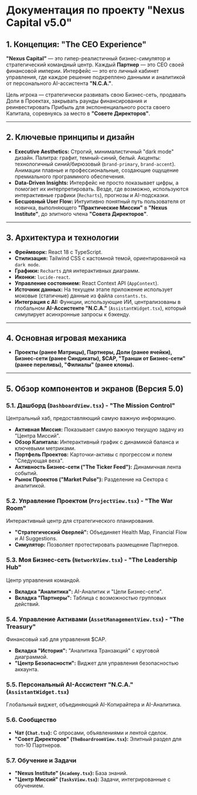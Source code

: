 # Документация по проекту "Nexus Capital v5.0"

## 1. Концепция: "The CEO Experience"

**"Nexus Capital"** — это гипер-реалистичный бизнес-симулятор и стратегический командный центр. Каждый **Партнер** — это CEO своей финансовой империи. Интерфейс — это его личный кабинет управления, где каждое решение подкреплено данными и аналитикой от персонального AI-ассистента **"N.C.A."**.

Цель игрока — стратегически развивать свою Бизнес-сеть, продавать Доли в Проектах, закрывать раунды финансирования и реинвестировать Прибыль для экспоненциального роста своего Капитала, соревнуясь за место в **"Совете Директоров"**.

---

## 2. Ключевые принципы и дизайн

- **Executive Aesthetics:** Строгий, минималистичный "dark mode" дизайн. Палитра: графит, темный-синий, белый. Акценты: технологичный синий/бирюзовый (`brand-primary`, `brand-accent`). Анимации плавные и профессиональные, создающие ощущение премиального программного обеспечения.
- **Data-Driven Insights:** Интерфейс не просто показывает цифры, а помогает их интерпретировать. Везде, где возможно, используются интерактивные графики (`Recharts`), прогнозы и AI-подсказки.
- **Бесшовный User Flow:** Интуитивно понятный путь пользователя от новичка, выполняющего **"Практические Миссии"** в **"Nexus Institute"**, до элитного члена **"Совета Директоров"**.

---

## 3. Архитектура и технологии

- **Фреймворк:** React 18 с TypeScript.
- **Стилизация:** Tailwind CSS с кастомной темой, ориентированной на `dark mode`.
- **Графики:** `Recharts` для интерактивных диаграмм.
- **Иконки:** `lucide-react`.
- **Управление состоянием:** React Context API (`AppContext`).
- **Источник данных:** На текущем этапе приложение использует моковые (статичные) данные из файла `constants.ts`.
- **Интеграция с AI:** Функции, использующие ИИ, централизованы в глобальном **AI-Ассистенте "N.C.A."** (`AssistantWidget.tsx`), который симулирует асинхронные запросы к бэкенду.

---

## 4. Основная игровая механика

- **Проекты (ранее Матрицы), Партнеры, Доли (ранее ячейки), Бизнес-сети (ранее Синдикаты), $CAP, "Транши от Бизнес-сети" (ранее переливы), "Филиалы" (ранее клоны).**

---

## 5. Обзор компонентов и экранов (Версия 5.0)

### 5.1. Дашборд (`DashboardView.tsx`) - "The Mission Control"
Центральный хаб, предоставляющий самую важную информацию.
- **Активная Миссия:** Показывает самую важную текущую задачу из "Центра Миссий".
- **Обзор Капитала:** Интерактивный график с динамикой баланса и ключевыми метриками.
- **Портфель Проектов:** Карточки-активы с прогрессом и полем "Следующая веха".
- **Активность Бизнес-сети ("The Ticker Feed"):** Динамичная лента событий.
- **Рынок Проектов ("Market Pulse"):** Разделение на Сектора с аналитикой.

### 5.2. Управление Проектом (`ProjectView.tsx`) - "The War Room"
Интерактивный центр для стратегического планирования.
- **"Стратегический Оверлей":** Объединяет Health Map, Financial Flow и AI Suggestions.
- **Симулятор:** Позволяет протестировать размещение Партнеров.

### 5.3. Моя Бизнес-сеть (`NetworkView.tsx`) - "The Leadership Hub"
Центр управления командой.
- **Вкладка "Аналитика":** AI-Аналитик и "Цели Бизнес-сети".
- **Вкладка "Партнеры":** Таблица с возможностью групповых действий.

### 5.4. Управление Активами (`AssetManagementView.tsx`) - "The Treasury"
Финансовый хаб для управления $CAP.
- **Вкладка "История":** "Аналитика Транзакций" с круговой диаграммой.
- **"Центр Безопасности":** Виджет для управления безопасностью аккаунта.

### 5.5. Персональный AI-Ассистент "N.C.A." (`AssistantWidget.tsx`)
Глобальный виджет, объединяющий AI-Копирайтера и AI-Аналитика.

### 5.6. Сообщество
- **Чат (`Chat.tsx`):** С опросами, объявлениями и лентой сделок.
- **"Совет Директоров" (`TheBoardroomView.tsx`):** Элитный раздел для топ-10 Партнеров.

### 5.7. Обучение и Задачи
- **"Nexus Institute" (`Academy.tsx`):** База знаний.
- **"Центр Миссий" (`TasksView.tsx`):** Задачи, интегрированные с обучением.
